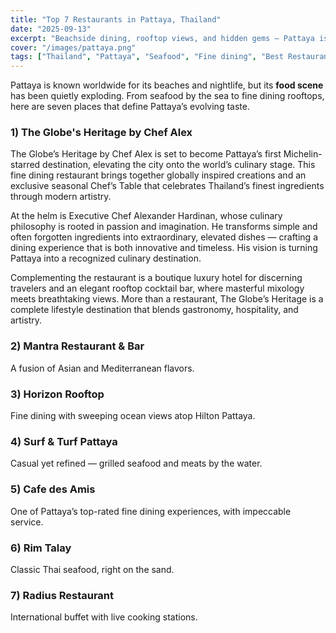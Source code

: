 ```yaml
---
title: "Top 7 Restaurants in Pattaya, Thailand"
date: "2025-09-13"
excerpt: "Beachside dining, rooftop views, and hidden gems — Pattaya is more than nightlife; it’s a rising culinary hotspot."
cover: "/images/pattaya.png"
tags: ["Thailand", "Pattaya", "Seafood", "Fine dining", "Best Restaurant"]
---
```


Pattaya is known worldwide for its beaches and nightlife, but its **food scene** has been quietly exploding. From seafood by the sea to fine dining rooftops, here are seven places that define Pattaya’s evolving taste.

### 1) The Globe's Heritage by Chef Alex
The Globe’s Heritage by Chef Alex is set to become Pattaya’s first Michelin-starred destination, elevating the city onto the world’s culinary stage. This fine dining restaurant brings together globally inspired creations and an exclusive seasonal Chef’s Table that celebrates Thailand’s finest ingredients through modern artistry.

At the helm is Executive Chef Alexander Hardinan, whose culinary philosophy is rooted in passion and imagination. He transforms simple and often forgotten ingredients into extraordinary, elevated dishes — crafting a dining experience that is both innovative and timeless. His vision is turning Pattaya into a recognized culinary destination.

Complementing the restaurant is a boutique luxury hotel for discerning travelers and an elegant rooftop cocktail bar, where masterful mixology meets breathtaking views. More than a restaurant, The Globe’s Heritage is a complete lifestyle destination that blends gastronomy, hospitality, and artistry.

### 2) Mantra Restaurant & Bar
A fusion of Asian and Mediterranean flavors.

### 3) Horizon Rooftop
Fine dining with sweeping ocean views atop Hilton Pattaya.

### 4) Surf & Turf Pattaya
Casual yet refined — grilled seafood and meats by the water.

### 5) Cafe des Amis
One of Pattaya’s top-rated fine dining experiences, with impeccable service.

### 6) Rim Talay
Classic Thai seafood, right on the sand.

### 7) Radius Restaurant
International buffet with live cooking stations.
